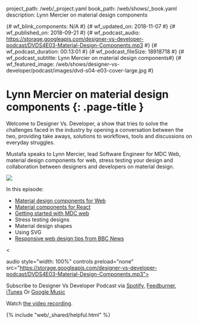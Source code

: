 project_path: /web/_project.yaml book_path: /web/shows/_book.yaml description: Lynn Mercier on material design components

{# wf_blink_components: N/A #} {# wf_updated_on: 2018-11-07 #} {# wf_published_on: 2018-09-21 #} {# wf_podcast_audio: https://storage.googleapis.com/designer-vs-developer-podcast/DVDS4E03-Material-Design-Components.mp3 #} {# wf_podcast_duration: 00:13:01 #} {# wf_podcast_fileSize: 18918718 #} {# wf_podcast_subtitle: Lynn Mercier on material design components#} {# wf_featured_image: /web/shows/designer-vs-developer/podcast/images/dvd-s04-e03-cover-large.jpg #}

# Lynn Mercier on material design components {: .page-title }

Welcome to Designer Vs. Developer, a show that tries to solve the challenges faced in the industry by opening a conversation between the two, providing take aways, solutions to workflows, tools and discussions on everyday struggles.

Mustafa speaks to Lynn Mercier, lead Software Engineer for MDC Web, material design components for web, stress testing your design and collaboration between designers and developers on material design.

<img class="attempt-right"
  src="/web/shows/designer-vs-developer/podcast/images/dvd-s04-e03-cover.jpg" />

In this episode:

* [Material design components for Web](http://bit.ly/2MOnp3Y)
* [Material components for React](http://bit.ly/2O2W9Dg)
* [Getting started with MDC web](http://bit.ly/2MN47vT)
* Stress testing designs
* Material design shapes
* Using SVG
* [Responsive web design tips from BBC News](https://muss.me/2pqlSI4)

<

audio style="width: 100%" controls preload="none" src="https://storage.googleapis.com/designer-vs-developer-podcast/DVDS4E03-Material-Design-Components.mp3">

Subscribe to Designer Vs Developer Podcast via
<a href="http://bit.ly/mustafaOnSpotify">Spotify</a>,
<a href="https://goo.gl/USHXv8">Feedburner</a>,
<a href="https://goo.gl/1E9U0G">iTunes</a> Or
<a href="https://goo.gl/qCBlST">Google Music</a>

Watch [ the video recording](https://www.youtube.com/playlist?list=PLNYkxOF6rcIC60856GnLEV5GQXMxc9ByJ).

{% include "web/_shared/helpful.html" %}